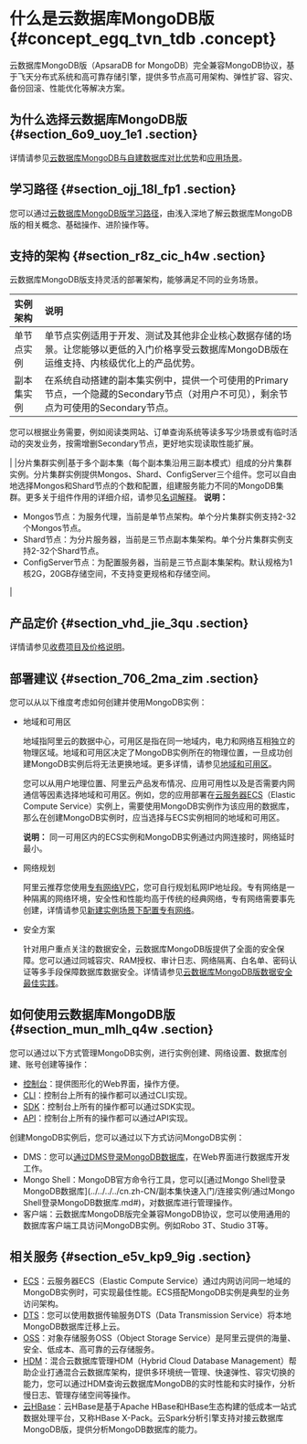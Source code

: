 # 什么是云数据库MongoDB版 {#concept_egq_tvn_tdb .concept}

云数据库MongoDB版（ApsaraDB for MongoDB）完全兼容MongoDB协议，基于飞天分布式系统和高可靠存储引擎，提供多节点高可用架构、弹性扩容、容灾、备份回滚、性能优化等解决方案。

## 为什么选择云数据库MongoDB版 {#section_6o9_uoy_1e1 .section}

详情请参见[云数据库MongoDB与自建数据库对比优势](cn.zh-CN/产品简介/云数据库MongoDB与自建数据库对比优势.md#)和[应用场景](cn.zh-CN/产品简介/应用场景.md#)。

## 学习路径 {#section_ojj_18l_fp1 .section}

您可以通过[云数据库MongoDB版学习路径](https://help.aliyun.com/product/26556.html)，由浅入深地了解云数据库MongoDB版的相关概念、基础操作、进阶操作等。

## 支持的架构 {#section_r8z_cic_h4w .section}

云数据库MongoDB版支持灵活的部署架构，能够满足不同的业务场景。

|实例架构|说明|
|:---|:-|
|单节点实例|单节点实例适用于开发、测试及其他非企业核心数据存储的场景。让您能够以更低的入门价格享受云数据库MongoDB版在运维支持、内核级优化上的产品优势。|
|副本集实例| 在系统自动搭建的副本集实例中，提供一个可使用的Primary节点，一个隐藏的Secondary节点（对用户不可见），剩余节点为可使用的Secondary节点。

 您可以根据业务需要，例如阅读类网站、订单查询系统等读多写少场景或有临时活动的突发业务，按需增删Secondary节点，更好地实现读取性能扩展。

 |
|分片集群实例|基于多个副本集（每个副本集沿用三副本模式）组成的分片集群实例。分片集群实例提供Mongos、Shard、ConfigServer三个组件。您可以自由地选择Mongos和Shard节点的个数和配置，组建服务能力不同的MongoDB集群。更多关于组件作用的详细介绍，请参见[名词解释](cn.zh-CN/产品简介/名词解释.md#)。 **说明：** 

-   Mongos节点：为服务代理，当前是单节点架构。单个分片集群实例支持2-32个Mongos节点。
-   Shard节点：为分片服务器，当前是三节点副本集架构。单个分片集群实例支持2-32个Shard节点。
-   ConfigServer节点：为配置服务器，当前是三节点副本集架构。默认规格为1核2G，20GB存储空间，不支持变更规格和存储空间。

 |

## 产品定价 {#section_vhd_jie_3qu .section}

详情请参见[收费项目及价格说明](../../../../cn.zh-CN/产品定价/收费项目及价格说明.md#)。

## 部署建议 {#section_706_2ma_zim .section}

您可以从以下维度考虑如何创建并使用MongoDB实例：

-   地域和可用区

    地域指阿里云的数据中心，可用区是指在同一地域内，电力和网络互相独立的物理区域。地域和可用区决定了MongoDB实例所在的物理位置，一旦成功创建MongoDB实例后将无法更换地域。更多详情，请参见[地域和可用区](https://help.aliyun.com/document_detail/40654.html)。

    您可以从用户地理位置、阿里云产品发布情况、应用可用性以及是否需要内网通信等因素选择地域和可用区。例如，您的应用部署在[云服务器ECS](https://help.aliyun.com/document_detail/25367.html)（Elastic Compute Service）实例上，需要使用MongoDB实例作为该应用的数据库，那么在创建MongoDB实例时，应当选择与ECS实例相同的地域和可用区。

    **说明：** 同一可用区内的ECS实例和MongoDB实例通过内网连接时，网络延时最小。

-   网络规划

    阿里云推荐您使用[专有网络VPC](https://help.aliyun.com/document_detail/34217.html?spm=a2c4g.11186623.2.46.4b8550bf7ZVeSp#concept-kbk-cpz-ndb)，您可自行规划私网IP地址段。专有网络是一种隔离的网络环境，安全性和性能均高于传统的经典网络，专有网络需要事先创建，详情请参见[新建实例场景下配置专有网络](../../../../cn.zh-CN/用户指南/管理网络连接/新建实例场景下配置专有网络.md#)。

-   安全方案

    针对用户重点关注的数据安全，云数据库MongoDB版提供了全面的安全保障。您可以通过同城容灾、RAM授权、审计日志、网络隔离、白名单、密码认证等多手段保障数据库数据安全。详情请参见[云数据库MongoDB版数据安全最佳实践](../../../../cn.zh-CN/最佳实践/云数据库MongoDB版数据安全最佳实践.md#)。


## 如何使用云数据库MongoDB版 {#section_mun_mlh_q4w .section}

您可以通过以下方式管理MongoDB实例，进行实例创建、网络设置、数据库创建、账号创建等操作：

-   [控制台](https://mongodb.console.aliyun.com/)：提供图形化的Web界面，操作方便。
-   [CLI](https://help.aliyun.com/product/29991.html)：控制台上所有的操作都可以通过CLI实现。
-   [SDK](https://help.aliyun.com/document_detail/62676.html)：控制台上所有的操作都可以通过SDK实现。
-   [API](https://help.aliyun.com/document_detail/61715.html)：控制台上所有的操作都可以通过API实现。

创建MongoDB实例后，您可以通过以下方式访问MongoDB实例：

-   DMS：您可以[通过DMS登录MongoDB数据库](../../../../cn.zh-CN/副本集快速入门/连接实例/通过DMS登录MongoDB数据库.md#)，在Web界面进行数据库开发工作。
-   Mongo Shell：MongoDB官方命令行工具，您可以[通过Mongo Shell登录MongoDB数据库](../../../../cn.zh-CN/副本集快速入门/连接实例/通过Mongo Shell登录MongoDB数据库.md#)，对数据库进行管理操作。
-   客户端：云数据库MongoDB版完全兼容MongoDB协议，您可以使用通用的数据库客户端工具访问MongoDB实例。例如Robo 3T、Studio 3T等。

## 相关服务 {#section_e5v_kp9_9ig .section}

-   [ECS](https://help.aliyun.com/document_detail/25367.html)：云服务器ECS（Elastic Compute Service）通过内网访问同一地域的MongoDB实例时，可实现最佳性能。ECS搭配MongoDB实例是典型的业务访问架构。
-   [DTS](https://help.aliyun.com/document_detail/26592.html)：您可以使用数据传输服务DTS（Data Transmission Service）将本地MongoDB数据库迁移上云。
-   [OSS](https://help.aliyun.com/document_detail/31817.html)：对象存储服务OSS（Object Storage Service）是阿里云提供的海量、安全、低成本、高可靠的云存储服务。
-   [HDM](https://help.aliyun.com/product/63907.html)：混合云数据库管理HDM（Hybrid Cloud Database Management）帮助企业打通混合云数据库架构，提供多环境统一管理、快速弹性、容灾切换的能力，您可以通过HDM查询云数据库MongoDB的实时性能和实时操作，分析慢日志、管理存储空间等操作。
-   [云HBase](https://help.aliyun.com/document_detail/49501.html)：云HBase是基于Apache HBase和HBase生态构建的低成本一站式数据处理平台，又称HBase X-Pack。云Spark分析引擎支持对接云数据库MongoDB版，提供分析MongoDB数据库的能力。

